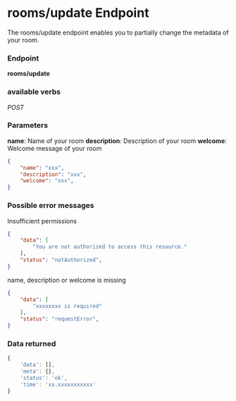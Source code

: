 # rooms/update Endpoint

The rooms/update endpoint enables you to partially change the metadata of your room.

### Endpoint

**rooms/update**

### available verbs

_POST_

### Parameters

**name**: Name of your room
**description**: Description of your room
**welcome**: Welcome message of your room

```json
{
    "name": "xxx",
    "description": "xxx",
    "welcome": "xxx",
}
```

### Possible error messages

Insufficient permissions
```json
{
    "data": [
        "You are not authorized to access this resource."
    ],
    "status": "notAuthorized",
}
```

name, description or welcome is missing
```json
{
    "data": [
        "xxxxxxxx is required"
    ],
    "status": "requestError",
}
```

### Data returned

```js
{
    'data': [],
    'meta': {},
    'status': 'ok',
    'time': 'xx.xxxxxxxxxxx'
}
```